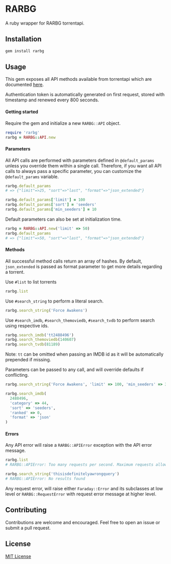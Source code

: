 # RARBG

A ruby wrapper for RARBG torrentapi.

## Installation

```bash
gem install rarbg
```

## Usage

This gem exposes all API methods available from torrentapi which are documented [here](https://torrentapi.org/apidocs_v2.txt).

Authentication token is automatically generated on first request, stored with timestamp and renewed every 800 seconds.

#### Getting started

Require the gem and initialize a new `RARBG::API` object.

```ruby
require 'rarbg'
rarbg = RARBG::API.new
```

#### Parameters

All API calls are performed with parameters defined in `@default_params` unless you override them within a single call. Therefore, if you want all API calls to always pass a specific parameter, you can customize the `@default_params` variable.

```ruby
rarbg.default_params
# => {"limit"=>25, "sort"=>"last", "format"=>"json_extended"}

rarbg.default_params['limit'] = 100
rarbg.default_params['sort'] = 'seeders'
rarbg.default_params['min_seeders'] = 10
```

Default parameters can also be set at initialization time.

```ruby
rarbg = RARBG::API.new('limit' => 50)
rarbg.default_params
# => {"limit"=>50, "sort"=>"last", "format"=>"json_extended"}
```

#### Methods

All successful method calls return an array of hashes. By default, `json_extended` is passed as format parameter to get more details regarding a torrent.

Use `#list` to list torrents

```ruby
rarbg.list
```

Use `#search_string` to perform a literal search.

```ruby
rarbg.search_string('Force Awakens')
```

Use `#search_imdb`, `#search_themoviedb`, `#search_tvdb` to perform search using respective ids.

```ruby
rarbg.search_imdb('tt2488496')
rarbg.search_themoviedb(140607)
rarbg.search_tvdb(81189)
```

Note: `tt` can be omitted when passing an IMDB id as it will be automatically prepended if missing. 

Parameters can be passed to any call, and will override defaults if conflicting.

```ruby
rarbg.search_string('Force Awakens', 'limit' => 100, 'min_seeders' => 30)

rarbg.search_imdb(
  2488496,
  'category' => 44,
  'sort' => 'seeders',
  'ranked' => 0,
  'format' => 'json'
)
```
#### Errors

Any API error will raise a `RARBG::APIError` exception with the API error message.

```ruby
rarbg.list
# RARBG::APIError: Too many requests per second. Maximum requests allowed are 1req/2sec Please try again later!

rarbg.search_string('thisisdefinitelyawrongquery')
# RARBG::APIError: No results found
```

Any request error, will raise either `Faraday::Error` and its subclasses at low level or `RARBG::RequestError` with request error message at higher level.

## Contributing

Contributions are welcome and encouraged. Feel free to open an issue or submit a pull request.

## License
[MIT License](https://github.com/epistrephein/rarbg/blob/master/LICENSE)
